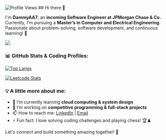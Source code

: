![Profile Views](https://komarev.com/ghpvc/?username=DammyAA7&color=brightgreen)  ## Hi there 👋

I'm **DammyAA7**, an **incoming Software Engineer at JPMorgan Chase & Co.** Currently, I'm pursuing a **Master’s in Computer and Electrical Engineering**. Passionate about problem-solving, software development, and continuous learning! 🚀


![](https://media1.giphy.com/media/v1.Y2lkPTc5MGI3NjExMTlsbmtteGZnM3M3ZWhqbDd6OHJjemMxdmlra3U5YXlnMGN2OTM1bSZlcD12MV9pbnRlcm5hbF9naWZfYnlfaWQmY3Q9Zw/HLB0nLA36GCCo6JuB5/giphy.gif)

### 📊 GitHub Stats & Coding Profiles:

[![Top Langs](https://github-readme-stats.vercel.app/api/top-langs/?username=DammyAA7&layout=compact&theme=tokyonight)](https://github.com/DammyAA7)


[![Leetcode Stats](https://leetcard.jacoblin.cool/oluwadamilola-adebayo)](https://leetcode.com/u/oluwadamilola-adebayo/)

### 💡 A little more about me:
- 🌱 I’m currently learning **cloud computing & system design**
- 🔭 I’m working on **competitive programming & full-stack projects**
- 📫 How to reach me: [LinkedIn](https://www.linkedin.com/in/oluwadamilola-adebayo) | [Email](mailto:dammyade07@gmaiil.com)
- ⚡ Fun fact: I love solving coding challenges and playing chess! 🏆♟️

Let's connect and build something amazing together! 🚀
